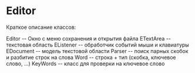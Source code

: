 # Editor
Краткое описание классов:

Editor -- Окно с меню сохранения и открытия файла
ETextArea -- текстовая область
EListener -- обработчик событий мыши и клавиатуры
EDocument -- модель текстовой области
Parser  -- поиск парных скобок и разбитие строк на слова
Word -- строка + тип (скобка, ключевое слово, ...)
KeyWords -- класс для проверки на ключевое слово
